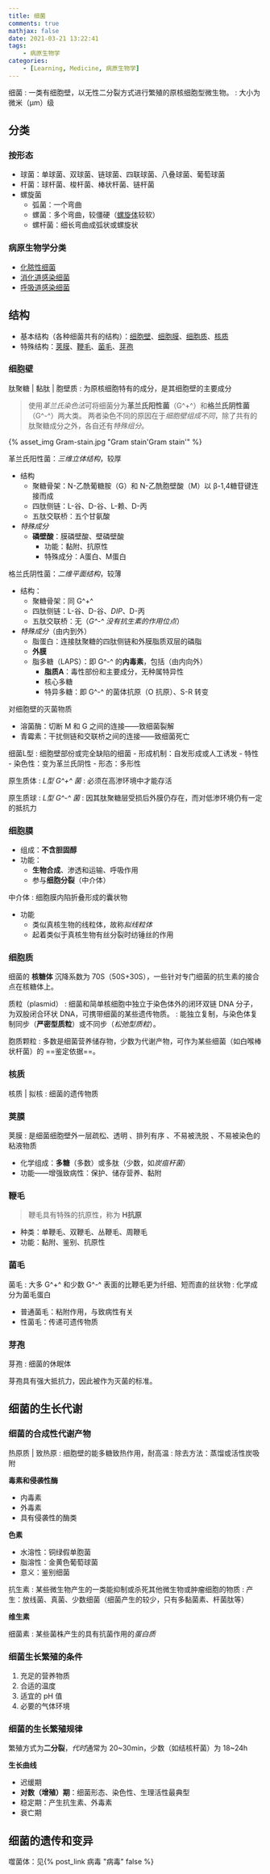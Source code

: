 ```yaml
---
title: 细菌
comments: true
mathjax: false
date: 2021-03-21 13:22:41
tags:
    - 病原生物学
categories:
    - [Learning, Medicine, 病原生物学]
---
```


细菌
: 一类有细胞壁，以无性二分裂方式进行繁殖的原核细胞型微生物。
: 大小为微米（μm）级

<!-- more -->

## 分类

### 按形态

- 球菌：单球菌、双球菌、链球菌、四联球菌、八叠球菌、葡萄球菌
- 杆菌：球杆菌、梭杆菌、棒状杆菌、链杆菌
- 螺旋菌
    - 弧菌：一个弯曲
    - 螺菌：多个弯曲，较僵硬（<a href="{% post_path 螺旋体 %}">螺旋体</a>较软）
    - 螺杆菌：细长弯曲成弧状或螺旋状

### 病原生物学分类

- <a href="{% post_path 化脓性细菌 %}">化脓性细菌</a>
- <a href="{% post_path 消化道感染细菌 %}">消化道感染细菌</a>
- <a href="{% post_path 呼吸道感染细菌 %}">呼吸道感染细菌</a>

## 结构

- 基本结构（各种细菌共有的结构）：[细胞壁](#细胞壁)、[细胞膜](#细胞膜)、[细胞质](#细胞质)、[核质](#核质)
- 特殊结构：[荚膜](#荚膜)、[鞭毛](#鞭毛)、[菌毛](#菌毛)、[芽孢](#芽孢)

### 细胞壁

肽聚糖 | 黏肽 | 胞壁质
: 为原核细胞特有的成分，是其细胞壁的主要成分

> 使用*革兰氏染色法*可将细菌分为**革兰氏阳性菌**（G^+^）和**格兰氏阴性菌**（G^-^）两大类。
> 两者染色不同的原因在于*细胞壁组成不同*，除了共有的肽聚糖成分之外，各自还有*特殊组分*。

{% asset_img Gram-stain.jpg "Gram stain'Gram stain'" %}

革兰氏阳性菌：*三维立体结构*，较厚

- 结构
    - 聚糖骨架：N-乙酰葡糖胺（G）和 N-乙酰胞壁酸（M）以 β-1,4糖苷键连接而成
    - 四肽侧链：L-谷、D-谷、L-赖、D-丙
    - 五肽交联桥：五个甘氨酸
- *特殊成分*
    - **磷壁酸**：膜磷壁酸、壁磷壁酸
        - 功能：黏附、抗原性
        - 特殊成分：A蛋白、M蛋白

格兰氏阴性菌：*二维平面结构*，较薄
- 结构：
    - 聚糖骨架：同 G^+^
    - 四肽侧链：L-谷、D-谷、*DIP*、D-丙
    - 五肽交联桥：无（*G^-^ 没有抗生素的作用位点*）
- *特殊成分*（由内到外）
    - 脂蛋白：连接肽聚糖的四肽侧链和外膜脂质双层的磷脂
    - **外膜**
    - 脂多糖（LAPS）：即 G^-^ 的**内毒素**，包括（由内向外）
        - **脂质A**：毒性部份和主要成分，无种属特异性
        - 核心多糖
        - 特异多糖：即 G^-^ 的菌体抗原（O 抗原）、S-R 转变

对细胞壁的灭菌物质
- 溶菌酶：切断 M 和 G 之间的连接——致细菌裂解
- 青霉素：干扰侧链和交联桥之间的连接——致细菌死亡

细菌L型
: 细胞壁部份或完全缺陷的细菌
    - 形成机制：自发形成或人工诱发
    - 特性
        - 染色性：变为革兰氏阴性
        - 形态：多形性

原生质体
: *L型 G^+^ 菌*
: 必须在高渗环境中才能存活

原生质球
: *L型 G^-^ 菌*
: 因其肽聚糖层受损后外膜仍存在，而对低渗环境仍有一定的抵抗力

### 细胞膜

- 组成：**不含胆固醇**
- 功能：
    - **生物合成**、渗透和运输、呼吸作用
    - 参与**细胞分裂**（中介体）

中介体
: 细胞膜内陷折叠形成的囊状物

- 功能
    - 类似真核生物的线粒体，故称*拟线粒体*
    - 起着类似于真核生物有丝分裂时纺锤丝的作用

### 细胞质

细菌的 **核糖体** 沉降系数为 70S（50S+30S），一些针对专门细菌的抗生素的接合点在核糖体上。

质粒（plasmid）
: 细菌和简单核细胞中独立于染色体外的闭环双链 DNA 分子，为双股闭合环状
  DNA，可携带细菌的某些遗传物质。
: 能独立复制，与染色体复制同步（**严密型质粒**）或不同步（*松弛型质粒*）。

胞质颗粒
: 多数是细菌营养储存物，少数为代谢产物，可作为某些细菌（如白喉棒状杆菌）的 ==鉴定依据==。

### 核质

核质 | 拟核
: 细菌的遗传物质

### 荚膜

荚膜
: 是细菌细胞壁外一层疏松、透明 、排列有序 、不易被洗脱 、不易被染色的粘液物质

- 化学组成：**多糖**（多数）或多肽（少数，如*炭疽杆菌*）
- 功能——增强致病性：保护、储存营养、黏附

### 鞭毛

> 鞭毛具有特殊的抗原性，称为 **H抗原**

- 种类：单鞭毛、双鞭毛、丛鞭毛、周鞭毛
- 功能：黏附、鉴别、抗原性

### 菌毛

菌毛
: 大多 G^+^ 和少数 G^-^ 表面的比鞭毛更为纤细、短而直的丝状物
: 化学成分为菌毛蛋白

- 普通菌毛：粘附作用，与致病性有关
- 性菌毛：传递可遗传物质

### 芽孢

芽孢
: 细菌的休眠体

芽孢具有强大抵抗力，因此被作为灭菌的标准。

## 细菌的生长代谢

### 细菌的合成性代谢产物

热原质 | 致热原
: 细胞壁的能多糖致热作用，耐高温
: 除去方法：蒸馏或活性炭吸附

**毒素和侵袭性酶**
- 内毒素
- 外毒素
- 具有侵袭性的酶类

**色素**
- 水溶性：铜绿假单胞菌
- 脂溶性：金黄色葡萄球菌
- 意义：鉴别细菌

抗生素
: 某些微生物产生的一类能抑制或杀死其他微生物或肿瘤细胞的物质
: 产生：放线菌、真菌、少数细菌（细菌产生的较少，只有多黏菌素、杆菌肽等）

**维生素**

细菌素
: 某些菌株产生的具有抗菌作用的*蛋白质*


### 细菌生长繁殖的条件

1. 充足的营养物质
2. 合适的温度
3. 适宜的 pH 值
4. 必要的气体环境

### 细菌的生长繁殖规律

繁殖方式为**二分裂**，*代时*通常为 20~30min，少数（如结核杆菌）为 18~24h

**生长曲线**
- 迟缓期
- **对数（增殖）期**：细菌形态、染色性、生理活性最典型
- 稳定期：产生抗生素、外毒素
- 衰亡期

## 细菌的遗传和变异

噬菌体：见{% post_link 病毒 "病毒" false %}

